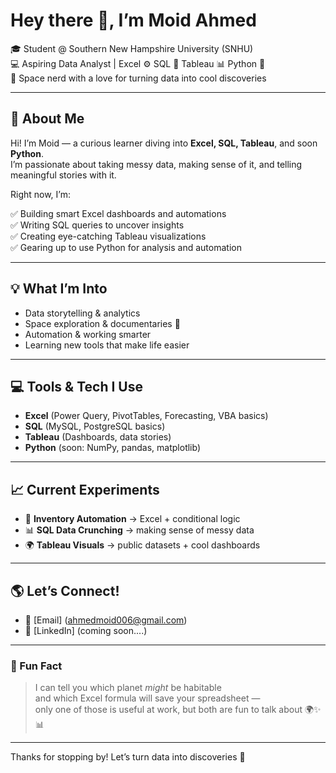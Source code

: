 # Hey there 👋, I’m Moid Ahmed

🎓 Student @ Southern New Hampshire University (SNHU)  
💻 Aspiring Data Analyst | Excel ⚙️ SQL 💾 Tableau 📊 Python 🚀  
🌌 Space nerd with a love for turning data into cool discoveries

---

## 🚀 About Me

Hi! I’m Moid — a curious learner diving into **Excel, SQL, Tableau**, and soon **Python**.  
I’m passionate about taking messy data, making sense of it, and telling meaningful stories with it.

Right now, I’m:

✅ Building smart Excel dashboards and automations  
✅ Writing SQL queries to uncover insights  
✅ Creating eye-catching Tableau visualizations  
✅ Gearing up to use Python for analysis and automation

---

## 💡 What I’m Into

- Data storytelling & analytics  
- Space exploration & documentaries 🌠  
- Automation & working smarter  
- Learning new tools that make life easier

---

## 💻 Tools & Tech I Use

- **Excel** (Power Query, PivotTables, Forecasting, VBA basics)  
- **SQL** (MySQL, PostgreSQL basics)  
- **Tableau** (Dashboards, data stories)  
- **Python** (soon: NumPy, pandas, matplotlib)

---

## 📈 Current Experiments

- 🔧 **Inventory Automation** → Excel + conditional logic  
- 📊 **SQL Data Crunching** → making sense of messy data  
- 🌍 **Tableau Visuals** → public datasets + cool dashboards

---

## 🌎 Let’s Connect!

- 📧 [Email] (ahmedmoid006@gmail.com)  
- 💼 [LinkedIn] (coming soon....)
---

### 🌟 Fun Fact

> I can tell you which planet *might* be habitable  
> and which Excel formula will save your spreadsheet —  
> only one of those is useful at work, but both are fun to talk about 🌍✨📊

---

Thanks for stopping by! Let’s turn data into discoveries 🚀
